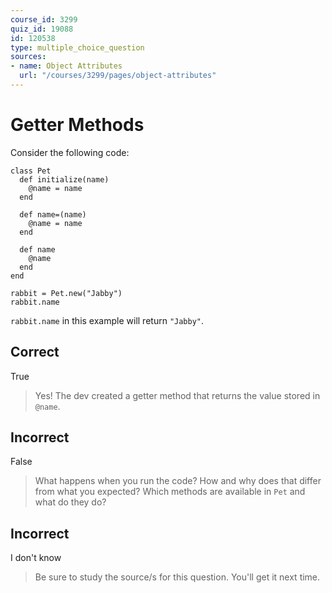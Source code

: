 ```yaml
---
course_id: 3299
quiz_id: 19088
id: 120538
type: multiple_choice_question
sources:
- name: Object Attributes
  url: "/courses/3299/pages/object-attributes"
---
```


# Getter Methods

Consider the following code:

```
class Pet
  def initialize(name)
    @name = name
  end

  def name=(name)
    @name = name
  end

  def name
    @name
  end
end
```

```
rabbit = Pet.new("Jabby")
rabbit.name
```

`rabbit.name`&nbsp;in this example will return&nbsp;`"Jabby"`.

## Correct

True

> Yes! The dev created a getter method that returns the value stored in `@name`.

## Incorrect

False

> What happens when you run the code? How and why does that differ from what you
> expected? Which methods are available in `Pet` and what do they do?

## Incorrect

I don't know

> Be sure to study the source/s for this question. You'll get it next time.
